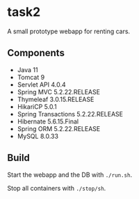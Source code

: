# task2

A small prototype webapp for renting cars.

## Components

- Java 11
- Tomcat 9
- Servlet API 4.0.4
- Spring MVC 5.2.22.RELEASE
- Thymeleaf 3.0.15.RELEASE
- HikariCP 5.0.1
- Spring Transactions 5.2.22.RELEASE
- Hibernate 5.6.15.Final
- Spring ORM 5.2.22.RELEASE
- MySQL 8.0.33

## Build

Start the webapp and the DB with `./run.sh`.

Stop all containers with `./stop/sh`.
